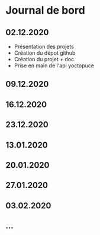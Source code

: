 # Journal de bord

## 02.12.2020

* Présentation des projets
* Création du dépot github
* Création du projet + doc
* Prise en main de l'api yoctopuce

## 09.12.2020

## 16.12.2020

## 23.12.2020

## 13.01.2020

## 20.01.2020

## 27.01.2020

## 03.02.2020

## ...